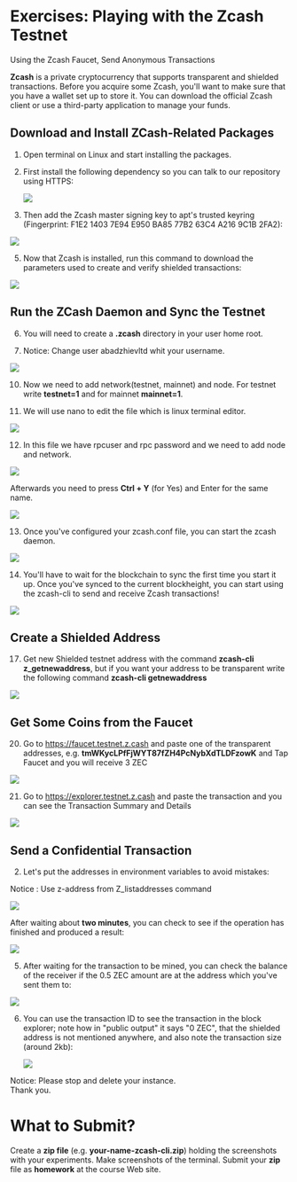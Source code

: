 # Exercises: Playing with the Zcash Testnet

Using the Zcash Faucet, Send Anonymous Transactions

**Zcash** is a private cryptocurrency that supports transparent and
shielded transactions. Before you acquire some Zcash, you\'ll want to
make sure that you have a wallet set up to store it. You can download
the official Zcash client or use a third-party application to manage
your funds.

Download and Install ZCash-Related Packages
-------------------------------------------

1.  Open terminal on Linux and start installing the packages.

2.  First install the following dependency so you can talk to our
    repository using HTTPS:

    ![](/assets/exercise-zcash-testnet-faucet-send-transactions-01.png)

3.  Then add the Zcash master signing key to apt\'s trusted keyring
    (Fingerprint: F1E2 1403 7E94 E950 BA85 77B2 63C4 A216 9C1B 2FA2):

![](/assets/exercise-zcash-testnet-faucet-send-transactions-026.png)

5.  Now that Zcash is installed, run this command to download the
    parameters used to create and verify shielded transactions:

![](/assets/exercise-zcash-testnet-faucet-send-transactions-028.png)

Run the ZCash Daemon and Sync the Testnet
-----------------------------------------

6.  You will need to create a **.zcash** directory in your user home
    root.

7.  Notice: Change user abadzhievltd whit your username.

![](/assets/exercise-zcash-testnet-faucet-send-transactions-031.png)

10. Now we need to add network(testnet, mainnet) and node. For testnet
    write **testnet=1** and for mainnet **mainnet=1**.

11. We will use nano to edit the file which is linux terminal editor.

![](/assets/exercise-zcash-testnet-faucet-send-transactions-02.png)

12. In this file we have rpcuser and rpc password and we need to add
    node and network.

![](/assets/exercise-zcash-testnet-faucet-send-transactions-04.png)

Afterwards you need to press **Ctrl + Y** (for Yes) and Enter for the
same name.

![](/assets/exercise-zcash-testnet-faucet-send-transactions-05.png)

13. Once you\'ve configured your zcash.conf file, you can start the
    zcash daemon.

![](/assets/exercise-zcash-testnet-faucet-send-transactions-06.png)

14. You\'ll have to wait for the blockchain to sync the first time you
    start it up. Once you\'ve synced to the current blockheight, you can
    start using the zcash-cli to send and receive Zcash transactions!

![](/assets/exercise-zcash-testnet-faucet-send-transactions-09.png)

Create a Shielded Address
-------------------------

17. Get new Shielded testnet address with the command **zcash-cli
    z\_getnewaddress**, but if you want your address to be transparent
    write the following command **zcash-cli getnewaddress**

![](/assets/exercise-zcash-testnet-faucet-send-transactions-014.png)

Get Some Coins from the Faucet
------------------------------

20. Go to <https://faucet.testnet.z.cash> and paste one of the
    transparent addresses, e.g. **tmWKycLPfFjWYT87fZH4PcNybXdTLDFzowK**
    and Tap Faucet and you will receive 3 ZEC

![](/assets/exercise-zcash-testnet-faucet-send-transactions-015.png)

21. Go to <https://explorer.testnet.z.cash> and paste the transaction
    and you can see the Transaction Summary and Details

![](/assets/exercise-zcash-testnet-faucet-send-transactions-018.png)

Send a Confidential Transaction
-------------------------------

2.  Let\'s put the addresses in environment variables to avoid mistakes:

Notice : Use z-address from Z\_listaddresses command

![](/assets/exercise-zcash-testnet-faucet-send-transactions-021.png)

After waiting about **two minutes**, you can check to see if the
operation has finished and produced a result:

![](/assets/exercise-zcash-testnet-faucet-send-transactions-022.png)

5.  After waiting for the transaction to be mined, you can check the
    balance of the receiver if the 0.5 ZEC amount are at the address
    which you've sent them to:

![](/assets/exercise-zcash-testnet-faucet-send-transactions-024.png)

6.  You can use the transaction ID to see the transaction in the block
    explorer; note how in "public output" it says "0 ZEC", that the
    shielded address is not mentioned anywhere, and also note the
    transaction size (around 2kb):

    ![](/assets/exercise-zcash-testnet-faucet-send-transactions-025.png)

Notice: Please stop and delete your instance.\
Thank you.

What to Submit?
===============

Create a **zip file** (e.g. **your-name-zcash-cli.zip**) holding the
screenshots with your experiments. Make screenshots of the terminal.
Submit your **zip** file as **homework** at the course Web site.

